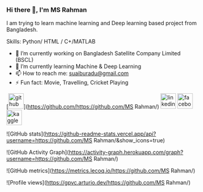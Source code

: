 ### Hi there 👋, I'm **MS Rahman**
I am trying to learn machine learning and Deep learning based project from Bangladesh.

Skills: Python/ HTML / C+/MATLAB

- 🔭 I’m currently working on Bangladesh Satellite Company Limited (BSCL) 
- 🌱 I’m currently learning Machine & Deep Learning 
- 📫 How to reach me: suaiburadu@gmail.com 
- ⚡ Fun fact: Movie, Travelling, Cricket Playing 


[<img src='https://cdn.jsdelivr.net/npm/simple-icons@3.0.1/icons/github.svg' alt='github' height='40'>](https://github.com/https://github.com/MS Rahman/)  [<img src='https://cdn.jsdelivr.net/npm/simple-icons@3.0.1/icons/linkedin.svg' alt='linkedin' height='40'>](https://www.linkedin.com/in/https://www.linkedin.com/in/suaibur-rahman-1bba556b//)  [<img src='https://cdn.jsdelivr.net/npm/simple-icons@3.0.1/icons/facebook.svg' alt='facebook' height='40'>](https://www.facebook.com/https://www.facebook.com/suaibur)  [<img src='https://cdn.jsdelivr.net/npm/simple-icons@3.0.1/icons/kaggle.svg' alt='kaggle' height='40'>](https://www.kaggle.com/suaiburrahman)  

![GitHub stats](https://github-readme-stats.vercel.app/api?username=https://github.com/MS Rahman/&show_icons=true)  

![GitHub Activity Graph](https://activity-graph.herokuapp.com/graph?username=https://github.com/MS Rahman/)  

![GitHub metrics](https://metrics.lecoq.io/https://github.com/MS Rahman/)  

![Profile views](https://gpvc.arturio.dev/https://github.com/MS Rahman/)  
